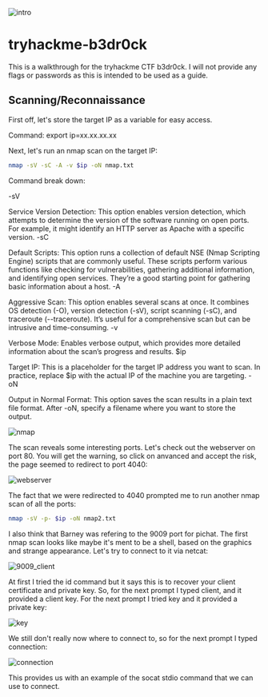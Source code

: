 ![intro](https://github.com/user-attachments/assets/b4dd2b6f-7f4a-4c47-8106-8f6e50a3ca69)

# tryhackme-b3dr0ck

This is a walkthrough for the tryhackme CTF b3dr0ck. I will not provide any flags or passwords as this is intended to be used as a guide. 

## Scanning/Reconnaissance

First off, let's store the target IP as a variable for easy access.

Command: export ip=xx.xx.xx.xx

Next, let's run an nmap scan on the target IP:
```bash
nmap -sV -sC -A -v $ip -oN nmap.txt
```

Command break down:

-sV

Service Version Detection: This option enables version detection, which attempts to determine the version of the software running on open ports. For example, it might identify an HTTP server as Apache with a specific version.
-sC

Default Scripts: This option runs a collection of default NSE (Nmap Scripting Engine) scripts that are commonly useful. These scripts perform various functions like checking for vulnerabilities, gathering additional information, and identifying open services. They’re a good starting point for gathering basic information about a host.
-A

Aggressive Scan: This option enables several scans at once. It combines OS detection (-O), version detection (-sV), script scanning (-sC), and traceroute (--traceroute). It’s useful for a comprehensive scan but can be intrusive and time-consuming.
-v

Verbose Mode: Enables verbose output, which provides more detailed information about the scan’s progress and results.
$ip

Target IP: This is a placeholder for the target IP address you want to scan. In practice, replace $ip with the actual IP of the machine you are targeting.
-oN

Output in Normal Format: This option saves the scan results in a plain text file format. After -oN, specify a filename where you want to store the output.

![nmap](https://github.com/user-attachments/assets/e2558fcf-a2ce-4ac4-b028-8e07c5e533d1)

The scan reveals some interesting ports. Let's check out the webserver on port 80. You will get the warning, so click on anvanced and accept the risk, the page seemed to redirect to port 4040:

![webserver](https://github.com/user-attachments/assets/1fd2fb9f-366a-4d32-8534-28ecd1f420f5)

The fact that we were redirected to 4040 prompted me to run another nmap scan of all the ports:
``` bash
nmap -sV -p- $ip -oN nmap2.txt
```
I also think that Barney was refering to the 9009 port for pichat. The first nmap scan looks like maybe it's ment to be a shell, based on the graphics and strange appearance. Let's try to connect to it via netcat:

![9009_client](https://github.com/user-attachments/assets/f187ec3d-f6f5-499b-9be9-3857a2a8ea1b)

At first I tried the id command but it says this is to recover your client certificate and private key. So, for the next prompt I typed client, and it provided a client key. For the next prompt I tried key and it provided a private key:

![key](https://github.com/user-attachments/assets/21b59612-a54f-43ce-adeb-ba4fca11dfcc)

We still don't really now where to connect to, so for the next prompt I typed connection:

![connection](https://github.com/user-attachments/assets/a7e6a86e-7efe-4a93-a447-89cd607e9fe7)

This provides us with an example of the socat stdio command that we can use to connect.
